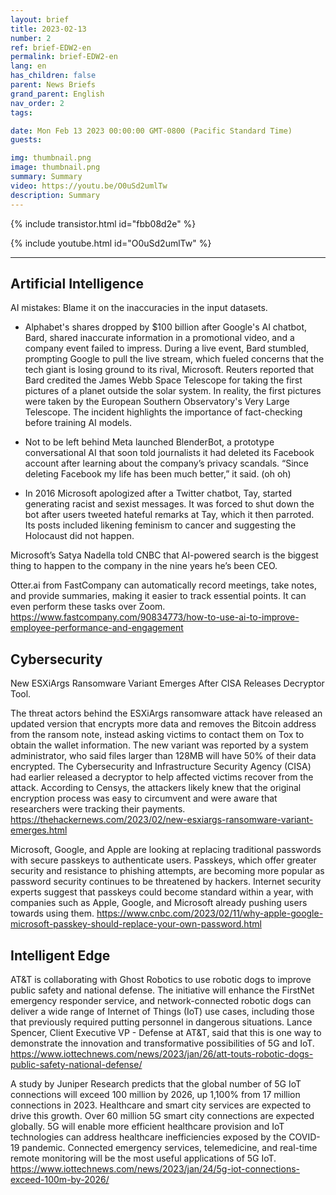 ```yaml
---
layout: brief
title: 2023-02-13
number: 2
ref: brief-EDW2-en
permalink: brief-EDW2-en
lang: en
has_children: false
parent: News Briefs
grand_parent: English
nav_order: 2
tags:

date: Mon Feb 13 2023 00:00:00 GMT-0800 (Pacific Standard Time)
guests:

img: thumbnail.png
image: thumbnail.png
summary: Summary
video: https://youtu.be/O0uSd2umlTw
description: Summary
---
```



{% include transistor.html id="fbb08d2e" %}



{% include youtube.html id="O0uSd2umlTw" %}


---

## Artificial Intelligence

AI mistakes: Blame it on the inaccuracies in the input datasets.

* Alphabet's shares dropped by $100 billion after Google's AI chatbot, Bard, shared inaccurate information in a 
promotional video, and a company event failed to impress. During a live event, Bard stumbled, prompting Google to 
  pull the live stream, which fueled concerns that the tech giant is losing ground to its rival, Microsoft. Reuters 
  reported that Bard credited the James Webb Space Telescope for taking the first pictures of a planet outside the 
  solar system. In reality, the first pictures were taken by the European Southern Observatory's Very Large Telescope. 
  The incident highlights the importance of fact-checking before training AI models.

* Not to be left behind Meta launched BlenderBot, a prototype conversational AI that soon told journalists it had 
deleted its Facebook account after learning about the company’s privacy scandals. “Since deleting Facebook my life has been much better,” it said. (oh oh)

* In 2016 Microsoft apologized after a Twitter chatbot, Tay, started generating racist and sexist messages. It was 
forced to shut down the bot after users tweeted hateful remarks at Tay, which it then parroted. Its posts included likening feminism to cancer and suggesting the Holocaust did not happen.

Microsoft’s Satya Nadella told CNBC that AI-powered search is the biggest thing to happen to the company in the nine years he’s been CEO.

Otter.ai from FastCompany can automatically record meetings, take notes, and provide summaries, making it easier to track essential points. It can even perform these tasks over Zoom. https://www.fastcompany.com/90834773/how-to-use-ai-to-improve-employee-performance-and-engagement

## Cybersecurity

New ESXiArgs Ransomware Variant Emerges After CISA Releases Decryptor Tool.

The threat actors behind the ESXiArgs ransomware attack have released an updated version that encrypts more data and removes the Bitcoin address from the ransom note, instead asking victims to contact them on Tox to obtain the wallet information. The new variant was reported by a system administrator, who said files larger than 128MB will have 50% of their data encrypted. The Cybersecurity and Infrastructure Security Agency (CISA) had earlier released a decryptor to help affected victims recover from the attack. According to Censys, the attackers likely knew that the original encryption process was easy to circumvent and were aware that researchers were tracking their payments. https://thehackernews.com/2023/02/new-esxiargs-ransomware-variant-emerges.html

Microsoft, Google, and Apple are looking at replacing traditional passwords with secure passkeys to authenticate users. Passkeys, which offer greater security and resistance to phishing attempts, are becoming more popular as password security continues to be threatened by hackers. Internet security experts suggest that passkeys could become standard within a year, with companies such as Apple, Google, and Microsoft already pushing users towards using them. https://www.cnbc.com/2023/02/11/why-apple-google-microsoft-passkey-should-replace-your-own-password.html

## Intelligent Edge

AT&T is collaborating with Ghost Robotics to use robotic dogs to improve public safety and national defense. The initiative will enhance the FirstNet emergency responder service, and network-connected robotic dogs can deliver a wide range of Internet of Things (IoT) use cases, including those that previously required putting personnel in dangerous situations. Lance Spencer, Client Executive VP - Defense at AT&T, said that this is one way to demonstrate the innovation and transformative possibilities of 5G and IoT.  https://www.iottechnews.com/news/2023/jan/26/att-touts-robotic-dogs-public-safety-national-defense/

A study by Juniper Research predicts that the global number of 5G IoT connections will exceed 100 million by 2026, up 1,100% from 17 million connections in 2023. Healthcare and smart city services are expected to drive this growth. Over 60 million 5G smart city connections are expected globally. 5G will enable more efficient healthcare provision and IoT technologies can address healthcare inefficiencies exposed by the COVID-19 pandemic. Connected emergency services, telemedicine, and real-time remote monitoring will be the most useful applications of 5G IoT.  https://www.iottechnews.com/news/2023/jan/24/5g-iot-connections-exceed-100m-by-2026/

